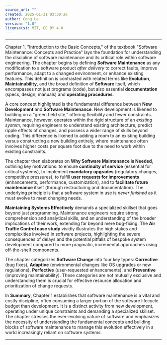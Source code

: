 ```yaml
---
source_url: ""
created: 2025-01-31 03:50:26
author: Cong Le
version: "1.0"
license(s): MIT, CC BY 4.0
---
```


---


Chapter 1, "Introduction to the Basic Concepts," of the textbook "Software Maintenance: Concepts and Practice" lays the foundation for understanding the discipline of software maintenance and its critical role within software engineering. The chapter begins by defining **Software Maintenance** as any modification to a software product *after delivery* to correct faults, improve performance, adapt to a changed environment, or enhance existing features. This definition is contrasted with related terms like **Evolution**, **Maintainability**, and the broad definition of **Software** itself, which encompasses not just programs (code), but also essential **documentation** (specs, design, manuals) and **operating procedures**.

A core concept highlighted is the fundamental difference between **New Development** and **Software Maintenance**.  New development is likened to building on a "green field site," offering flexibility and fewer constraints. Maintenance, however, operates within the rigid structure of an *existing system*, requiring engineers to understand existing architecture, predict ripple effects of changes, and possess a wider range of skills beyond coding.  This difference is likened to adding a room to an existing building versus constructing a new building entirely, where maintenance often involves higher costs per square foot due to the need to work within existing constraints.

The chapter then elaborates on **Why Software Maintenance is Needed**, outlining key motivations: to ensure **continuity of service** (essential for critical systems), to implement **mandatory upgrades** (regulatory changes, competitive pressures), to fulfill **user requests for improvements** (enhancements, performance, customization), and to **facilitate future maintenance** itself (through restructuring and documentation).  The underlying principle is that a software system in use is *never finished* as it must evolve to meet changing needs.

**Maintaining Systems Effectively** demands a specialized skillset that goes beyond just programming.  Maintenance engineers require strong comprehension and analytical skills, and an understanding of the broader implications of their work, extending far beyond mere bug-fixing.  The **Air Traffic Control case study** vividly illustrates the high stakes and complexities involved in software projects, highlighting the severe consequences of delays and the potential pitfalls of bespoke system development compared to more pragmatic, incremental approaches using off-the-shelf components.

The chapter categorizes **Software Change** into four key types: **Corrective** (bug fixes), **Adaptive** (environmental changes like OS upgrades or new regulations), **Perfective** (user-requested enhancements), and **Preventive** (improving maintainability).  These categories are not mutually exclusive and understanding them is crucial for effective resource allocation and prioritization of change requests.

In **Summary**, Chapter 1 establishes that software maintenance is a vital and costly discipline, often consuming a larger portion of the software lifecycle budget than development. It is a distinct activity from new development, operating under unique constraints and demanding a specialized skillset. The chapter stresses the ever-evolving nature of software and emphasizes the necessity of understanding the fundamental concepts and building blocks of software maintenance to manage this evolution effectively in a world increasingly reliant on software systems.


---
